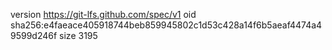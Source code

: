 version https://git-lfs.github.com/spec/v1
oid sha256:e4faeace405918744beb859945802c1d53c428a14f6b5aeaf4474a49599d246f
size 3195
